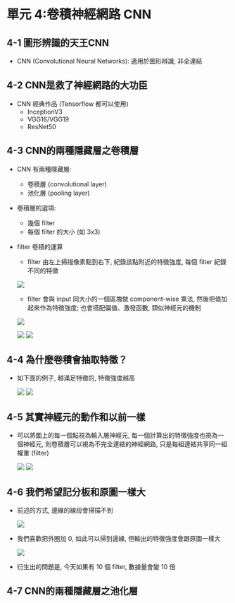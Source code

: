 單元 4:卷積神經網路 CNN
=========================

## 4-1 圖形辨識的天王CNN
- CNN (Convolutional Neural Networks): 適用於圖形辨識, 非全連結

## 4-2 CNN是救了神經網路的大功臣
- CNN 經典作品 (Tensorflow 都可以使用)
	- InceptionV3
	- VGG16/VGG19
	- ResNet50

## 4-3 CNN的兩種隱藏層之卷積層
- CNN 有兩種隱藏層:
	- 卷積層 (convolutional layer)
	- 池化層 (pooling layer)
- 卷積層的選項:
	- 幾個 filter
	- 每個 filter 的大小 (如 3x3)
- filter 卷積的運算
	- filter 由左上掃描像素點到右下, 紀錄該點附近的特徵強度, 每個 filter 紀錄不同的特徵

	![](https://user-images.githubusercontent.com/11552271/137012451-fce9e019-fec5-4cc4-9852-aecd534b8079.png)

	- filter 會與 input 同大小的一個區塊做 component-wise 乘法, 然後把值加起來作為特徵強度; 也會搭配偏值、激發函數, 類似神經元的機制

	![](https://user-images.githubusercontent.com/11552271/137012131-73215cf5-0b2b-41b2-99a9-e57e1ab5941a.png)

	![](https://user-images.githubusercontent.com/11552271/137012228-3eb561d1-e36e-487d-960d-e38dd8c8018f.png)
	![](https://user-images.githubusercontent.com/11552271/137012250-5e35db16-8281-4b70-b905-b9d64d664ebf.png)

## 4-4 為什麼卷積會抽取特徵？
- 如下面的例子, 越滿足特徵的, 特徵強度越高

	![](https://user-images.githubusercontent.com/11552271/137013163-849ade7a-5550-4385-b0b8-d21dc061bf80.png)
	![](https://user-images.githubusercontent.com/11552271/137013194-6ff90caa-96f7-4629-949a-5215ad0db319.png)

## 4-5 其實神經元的動作和以前一樣
- 可以將圖上的每一個點視為輸入層神經元, 每一個計算出的特徵強度也視為一個神經元, 則卷積層可以視為不完全連結的神經網路, 只是每組連結共享同一組權重 (filter)
	
	![](https://user-images.githubusercontent.com/11552271/137182714-f5902af7-99da-45c9-b034-9e66de98a551.png)
	![](https://user-images.githubusercontent.com/11552271/137182745-8054d0ad-3506-4aa6-bb4d-937f2994d284.png)

## 4-6 我們希望記分板和原圖一樣大
- 前述的方式, 邊緣的線段會掃描不到
	
	![](https://user-images.githubusercontent.com/11552271/137183807-81ea1754-2f50-4edd-a668-b05e8e511fef.png)
	
- 我們喜歡把外圈加 0, 如此可以掃到邊緣, 但輸出的特徵強度會跟原圖一樣大

	![](https://user-images.githubusercontent.com/11552271/137183836-4795b21f-9e09-4775-bbaf-cc666e57406e.png)
	
- 衍生出的問題是, 今天如果有 10 個 filter, 數據量會變 10 倍

## 4-7 CNN的兩種隱藏層之池化層
